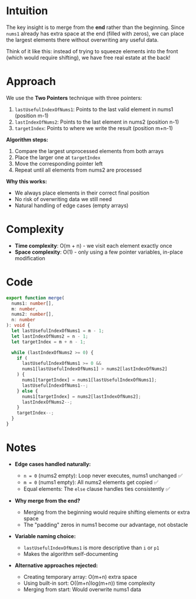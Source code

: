 # Intuition

The key insight is to merge from the **end** rather than the beginning. Since `nums1` already has extra space at the end (filled with zeros), we can place the largest elements there without overwriting any useful data.

Think of it like this: instead of trying to squeeze elements into the front (which would require shifting), we have free real estate at the back!

# Approach

We use the **Two Pointers** technique with three pointers:

1. `lastUsefulIndexOfNums1`: Points to the last valid element in nums1 (position m-1)
2. `lastIndexOfNums2`: Points to the last element in nums2 (position n-1)
3. `targetIndex`: Points to where we write the result (position m+n-1)

**Algorithm steps:**

1. Compare the largest unprocessed elements from both arrays
2. Place the larger one at `targetIndex`
3. Move the corresponding pointer left
4. Repeat until all elements from nums2 are processed

**Why this works:**

- We always place elements in their correct final position
- No risk of overwriting data we still need
- Natural handling of edge cases (empty arrays)

# Complexity

- **Time complexity**: O(m + n) - we visit each element exactly once
- **Space complexity**: O(1) - only using a few pointer variables, in-place modification

# Code

```typescript
export function merge(
  nums1: number[],
  m: number,
  nums2: number[],
  n: number
): void {
  let lastUsefulIndexOfNums1 = m - 1;
  let lastIndexOfNums2 = n - 1;
  let targetIndex = m + n - 1;

  while (lastIndexOfNums2 >= 0) {
    if (
      lastUsefulIndexOfNums1 >= 0 &&
      nums1[lastUsefulIndexOfNums1] > nums2[lastIndexOfNums2]
    ) {
      nums1[targetIndex] = nums1[lastUsefulIndexOfNums1];
      lastUsefulIndexOfNums1--;
    } else {
      nums1[targetIndex] = nums2[lastIndexOfNums2];
      lastIndexOfNums2--;
    }
    targetIndex--;
  }
}
```

# Notes

- **Edge cases handled naturally:**

  - `n = 0` (nums2 empty): Loop never executes, nums1 unchanged ✅
  - `m = 0` (nums1 empty): All nums2 elements get copied ✅
  - Equal elements: The `else` clause handles ties consistently ✅

- **Why merge from the end?**

  - Merging from the beginning would require shifting elements or extra space
  - The "padding" zeros in nums1 become our advantage, not obstacle

- **Variable naming choice:**

  - `lastUsefulIndexOfNums1` is more descriptive than `i` or `p1`
  - Makes the algorithm self-documenting

- **Alternative approaches rejected:**
  - Creating temporary array: O(m+n) extra space
  - Using built-in sort: O((m+n)log(m+n)) time complexity
  - Merging from start: Would overwrite nums1 data
